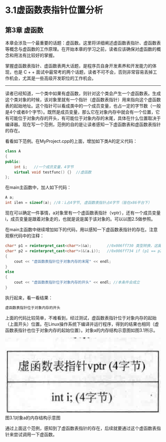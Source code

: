 # 3.1虚函数表指针位置分析  

## 第3章  虚函数  

本章会涉及一个最重要的话题：虚函数。这里将详细阐述虚函数表指针、虚函数表等概念与虚函数的工作原理。在开始本章的学习之前，读者应该确保对虚函数的概念和用法有比较好的掌握。  

掌握虚函数表指针、虚函数表两大话题，是程序员自身开发素养和开发能力的体现，也是 $\mathrm{C++}$ 面试中最常考的两个话题，读者不可不会，否则非常容易丢掉工作机会，尤其是一些高级开发职位的工作机会。  


---


读者已经知道，一个类中如果有虚函数，则针对这个类会产生一个虚函数表。生成这个类对象的时候，该对象里就有一个指针（虚函数表指针）用来指向这个虚函数表的起始地址。这个指针可以看成类中的一个成员变量，也占一定的字节数（一般是4个或者8个字节）。既然是成员变量，那么它在对象内存中就会有一个位置，它有可能位于对象内存的开头，有可能位于对象内存的末尾，具体在什么位置取决于编译器。现在写一个范例，范例的自的是让读者感知一下虚函数表和虚函数表指针的存在。  

看看如下范例。在MyProject.cpp的上面，增加如下类A的定义代码：  

``` cpp
class A  
{  
public:  
    int i;   //一个成员变量，4字节  
    virtual void testfunc() {}  //虚函数  
};
```

在main主函数中，加人如下代码：


``` cpp
A a;  
int ilen = sizeof(a); //8：i占4字节, 虚函数表指针占4字节（皆在x86平台下）
```

现在可以确定一件事情，a对象里有一个虚函数表指针（vptr），还有一个成员变量i，成员变量是跟着对象走的，也就是说是属于该对象的。可以以图2.5做参照。  

在main主函数中继续增加如下的代码，用以感知一下虚函数表指针的存在。注意观察代码中的注释：  

``` cpp
char* p1 = reinterpret_cast<char*>(&a);       //0x006ff730 类型转换，这属于硬转，a是对象首地址  
char* p2 = reinterpret_cast<char*>(&(a.i));   //0x006ff734 if (p1 == p2) //说明a.i和a位置相同，则成员变量i在a对象内存的上面位置，那么虚函数表指针在下面位置  
{  
    cout << "虚函数表指针位于对象内存的末尾" << endl;  
}  
else  
{  
    cout << "虚函数表指针位于对象内存的开头" << endl; //本条件会成立  
}
```

执行起来，看一看结果：  

``` cpp
虚函数表指针位于对象内存的开头  
```

上面的代码比较简单，不难看到，经过测试，虚函数表指针位于对象内存的起始（上面开头）位置。在Linux操作系统下编译并运行程序，得到的结果也相同（虚函数表指针也位于对象内存的起始位置）。对象a的内存结构示意图如图3.1所示。  

![](images/3b1b61c9b257908c1de765c0b69124531b01448bd68684078b267dd08120545d.jpg)  
图3.1对象a的内存结构示意图 

通过上面这个范例，感知到了虚函数表指针的存在，后续就要通过这个虚函数表指针来尝试调用一下虚函数。